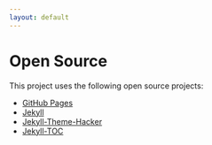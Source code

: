```yaml
---
layout: default
---
```


# Open Source

This project uses the following open source projects:

- [GitHub Pages](https://pages.github.com/)
- [Jekyll](https://jekyllrb.com/)
- [Jekyll-Theme-Hacker](https://github.com/pages-themes/hacker)
- [Jekyll-TOC](https://github.com/allejo/jekyll-toc)
